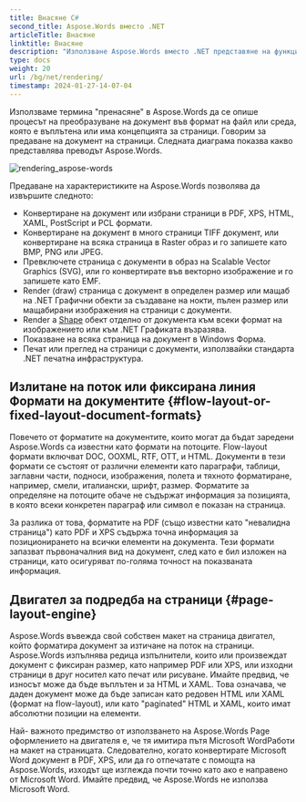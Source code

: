 ```yaml
---
title: Внасяне C#
second_title: Aspose.Words вместо .NET
articleTitle: Внасяне
linktitle: Внасяне
description: "Използване Aspose.Words вместо .NET представяне на функция за форматиране на документ за възпроизвеждане на потоци в страници и конвертиране на такъв документ или избрани страници в други документи (PDF, HTML, XPS, и т.н.) или изображения (TIFF, PNG, SVG и т.н.) формати за гледане, по-нататъшно преобразуване или отпечатване с помощта на C#."
type: docs
weight: 20
url: /bg/net/rendering/
timestamp: 2024-01-27-14-07-04
---
```


Използваме термина "пренасяне" в Aspose.Words да се опише процесът на преобразуване на документ във формат на файл или среда, която е въплътена или има концепцията за страници. Говорим за предаване на документ на страници. Следната диаграма показва какво представлява преводът Aspose.Words.

![rendering_aspose-words](/words/net/rendering/rendering-1.png)

Предаване на характеристиките на Aspose.Words позволява да извършите следното:

- Конвертиране на документ или избрани страници в PDF, XPS, HTML, XAML, PostScript и PCL формати.
- Конвертиране на документ в много страници TIFF документ, или конвертиране на всяка страница в Raster образ и го запишете като BMP, PNG или JPEG.
- Превключете страница с документи в образ на Scalable Vector Graphics (SVG), или го конвертирате във векторно изображение и го запишете като EMF.
- Render (draw) страница с документ в определен размер или мащаб на .NET Графични обекти за създаване на нокти, пълен размер или мащабирани изображения на страници с документи.
- Render a [Shape](https://reference.aspose.com/words/net/aspose.words.drawing/shape/) обект отделно от документа към всеки формат на изображението или към .NET Графиката възразява.
- Показване на всяка страница на документ в Windows Форма.
- Печат или преглед на страници с документи, използвайки стандарта .NET печатна инфраструктура.

## Излитане на поток или фиксирана линия Формати на документите {#flow-layout-or-fixed-layout-document-formats}

Повечето от форматите на документите, които могат да бъдат заредени Aspose.Words са известни като формати на потоците. Flow-layout формати включват DOC, OOXML, RTF, OTT, и HTML. Документи в тези формати се състоят от различни елементи като параграфи, таблици, заглавни части, подноси, изображения, полета и тяхното форматиране, например, смели, италиански, шрифт, размер. Форматите за определяне на потоците обаче не съдържат информация за позицията, в която всеки конкретен параграф или символ е показан на страница.

За разлика от това, форматите на PDF (също известни като "невалидна страница") като PDF и XPS съдържа точна информация за позиционирането на всички елементи на документа. Тези формати запазват първоначалния вид на документ, след като е бил изложен на страници, като осигуряват по-голяма точност на показваната информация.

## Двигател за подредба на страници {#page-layout-engine}

Aspose.Words въвежда свой собствен макет на страница двигател, който форматира документ за изтичане на поток на страници. Aspose.Words изпълнява редица изпълнители, които или произвеждат документ с фиксиран размер, като например PDF или XPS, или изходни страници в друг носител като печат или рисуване. Имайте предвид, че износът може да бъде въплътен и за HTML и XAML. Това означава, че даден документ може да бъде записан като редовен HTML или XAML (формат на flow-layout), или като "paginated" HTML и XAML, които имат абсолютни позиции на елементи.

Най- важното предимство от използването на Aspose.Words Page оформлението на двигателя е, че тя имитира пътя Microsoft WordРаботи на макет на страницата. Следователно, когато конвертирате Microsoft Word документ в PDF, XPS, или да го отпечатате с помощта на Aspose.Words, изходът ще изглежда почти точно като ако е направено от Microsoft Word. Имайте предвид, че Aspose.Words не използва Microsoft Word.
